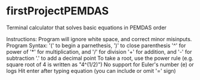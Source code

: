 # firstProjectPEMDAS
Terminal calculator that solves basic equations in PEMDAS order

Instructions: Program will ignore white space, and correct minor misinputs.
Program Syntax:
   '(' to begin a parnethesis, ')' to close parenthesis 
   '^' for power of
   '*' for multiplication, and '/' for division
   '+' for addition, and '-' for subtraction
   '.' to add a decimal point
   To take a root, use the power rule (e.g. square root of 4 is written as "4^(1/2)")
No support for Euler's number (e) or logs
Hit enter after typing equation (you can include or omit '=' sign)
